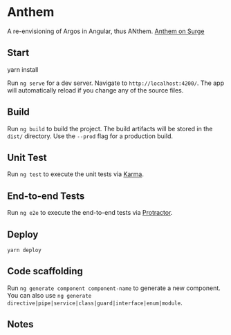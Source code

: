 # Anthem

A re-envisioning of Argos in Angular, thus ANthem.  [Anthem on Surge](https://anthem.surge.sh)

## Start

   yarn install

Run `ng serve` for a dev server. Navigate to `http://localhost:4200/`. The app will automatically reload if you change any of the source files.

## Build

Run `ng build` to build the project. The build artifacts will be stored in the `dist/` directory. Use the `--prod` flag for a production build.

## Unit Test

Run `ng test` to execute the unit tests via [Karma](https://karma-runner.github.io).

## End-to-end Tests

Run `ng e2e` to execute the end-to-end tests via [Protractor](http://www.protractortest.org/).

## Deploy

    yarn deploy

## Code scaffolding

Run `ng generate component component-name` to generate a new component. You can also use `ng generate directive|pipe|service|class|guard|interface|enum|module`.


## Notes
